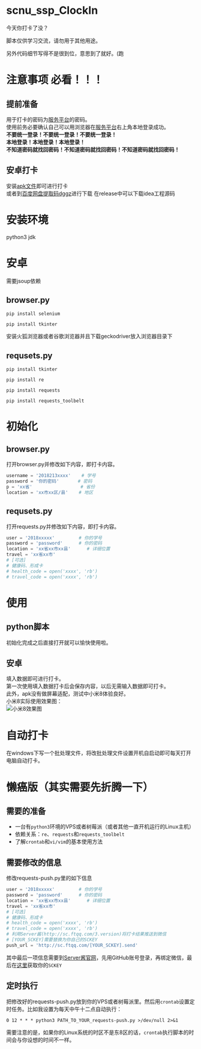 # scnu_ssp_ClockIn
今天你打卡了没？

脚本仅供学习交流，请勿用于其他用途。

另外代码细节写得不是很到位，意思到了就好。(跑

# 注意事项 必看！！！
## 提前准备
用于打卡的密码为[服务平台](https://ssp.scnu.edu.cn/)的密码。  
使用前务必要确认自己可以用浏览器在[服务平台](https://ssp.scnu.edu.cn/)右上角本地登录成功。  
**不要统一登录！不要统一登录！不要统一登录！**  
**本地登录！本地登录！本地登录！**  
**不知道密码就找回密码！不知道密码就找回密码！不知道密码就找回密码！**  
## 安卓打卡
安装[apk文件](https://github.com/wumcpq/scnu_ssp_ClockIn/raw/master/android/app-release.apk)即可进行打卡  
或者到[百度网盘提取码dggz](https://pan.baidu.com/s/1nR0FXhVCE8stEVZ_DT5zxg)进行下载
在release中可以下载idea工程源码

# 安装环境
python3
jdk

# 安卓
需要jsoup依赖  

## browser.py
`pip install selenium`

`pip install tkinter`

安装火狐浏览器或者谷歌浏览器并且下载geckodriver放入浏览器目录下
## requsets.py
`pip install tkinter`

`pip install re`

`pip install requests`

`pip install requests_toolbelt`

# 初始化
## browser.py
打开browser.py并修改如下内容，即打卡内容。
```python
username = '2018213xxxx'    # 学号
password = '你的密码'       # 密码
p = 'xx省'                  # 省份
location = 'xx市xx区/县'    # 地区
```
## requsets.py
打开requests.py并修改如下内容，即打卡内容。
```python
user = '2018xxxxx'         # 你的学号
password = 'password'      # 你的密码
location = 'xx省xx市xx县'      # 详细位置
travel = 'xx省xx市'
# [可选]
# 健康码、形成卡
# health_code = open('xxxx', 'rb')
# travel_code = open('xxxx', 'rb')  
```

# 使用
## python脚本
初始化完成之后直接打开就可以愉快使用啦。  

## 安卓
填入数据即可进行打卡。  
第一次使用填入数据打卡后会保存内容，以后无需输入数据即可打卡。  
此外，apk没有做屏幕适配，测试中小米8体验良好。  
小米8实际使用效果图：  
![小米8效果图](https://github.com/wumcpq/scnu_ssp_ClockIn/raw/master/android/Snipaste_2020-05-10_18-12-27.jpg)

# 自动打卡
在windows下写一个批处理文件，将改批处理文件设置开机自启动即可每天打开电脑自动打卡。


# 懒癌版（其实需要先折腾一下）

## 需要的准备
* 一台有`python3`环境的VPS或者树莓派（或者其他一直开机运行的Linux主机）
* 依赖关系：`re`、`requests`和`requests_toolbelt`
* 了解`crontab`和`vi/vim`的基本使用方法

## 需要修改的信息
修改requests-push.py里的如下信息
```python
user = '2018xxxxx'         # 你的学号
password = 'password'      # 你的密码
location = 'xx省xx市xx县'      # 详细位置
travel = 'xx省xx市'
# [可选]
# 健康码、形成卡
# health_code = open('xxxx', 'rb')
# travel_code = open('xxxx', 'rb')  
# 利用Server酱(http://sc.ftqq.com/3.version)将打卡结果推送到微信
# [YOUR_SCKEY]需要替换为你自己的SCKEY
push_url = 'http://sc.ftqq.com/[YOUR_SCKEY].send'
```
其中最后一项信息需要到[Server酱官网](http://sc.ftqq.com/3.version)，先用GitHub账号登录，再绑定微信，最后在[这里](http://sc.ftqq.com/?c=code)获取你的`SCKEY`

## 定时执行
把修改好的requests-push.py放到你的VPS或者树莓派里。然后用`crontab`设置定时任务。比如我设置为每天中午十二点自动执行：
```
0 12 * * * python3 PATH_TO_YOUR_requests-push.py >/dev/null 2>&1
```
需要注意的是，如果你的Linux系统的时区不是东8区的话，`crontab`执行脚本的时间会与你设想的时间不一样。